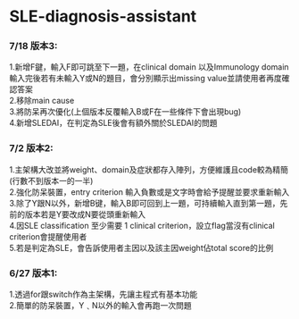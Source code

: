 # SLE-diagnosis-assistant
### 7/18 版本3:<br>
1.新增F鍵，輸入F即可跳至下一題，在clinical domain 以及Immunology domain輸入完後若有未輸入Y或N的題目，會分別顯示出missing value並請使用者再度確認答案<br>
2.移除main cause<br>
3.將防呆再次優化(上個版本反覆輸入B或F在一些條件下會出現bug)<br>
4.新增SLEDAI，在判定為SLE後會有額外關於SLEDAI的問題<br>

### 7/2 版本2:<br>
1.主架構大改並將weight、domain及症狀都存入陣列，方便維護且code較為精簡(行數不到版本一的一半)<br>
2.強化防呆裝置，entry criterion 輸入負數或是文字時會給予提醒並要求重新輸入<br>
3.除了Y跟N以外，新增B键，輸入B即可回到上一題，可持續輸入直到第一題，先前的版本若是Y要改成N要從頭重新輸入<br>
4.因SLE classification 至少需要 1 clinical criterion，設立flag當沒有clinical criterion會提醒使用者<br>
5.若是判定為SLE，會告訴使用者主因以及該主因weight佔total score的比例<br>

### 6/27 版本1:<br>
1.透過for跟switch作為主架構，先讓主程式有基本功能<br>
2.簡單的防呆裝置，Y﹑N以外的輸入會再跑一次問題<br>
